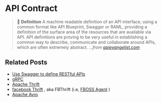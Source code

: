 # API Contract

> :book: **Definition** A machine readable definition of an API interface, using a common format like API Blueprint, Swagger or RAML, providing a definition of the surface area of the resources that are available via API. API definitions are proving to be very useful in establishing a common way to describe, communicate and collaborate around APIs, which are often extremely abstract. ..._from [apievangelist.com](https://apievangelist.com/2014/07/15/an-api-definition-as-the-truth-in-the-api-contract/)_ 

## Related Posts

- [Use Swagger to define RESTful APIs](https://developer.ibm.com/articles/wa-use-swagger-to-document-and-define-restful-apis/)
- [gRPC](https://grpc.io/)
- [Apache Thrift](https://thrift.apache.org/)
- [facebook Thrift](https://github.com/facebook/fbthrift) , aka FBThrift (i.e, [FBOSS Agent](https://github.com/facebook/fboss/tree/master/fboss/agent) )
- [Apache Avro](https://avro.apache.org/)

